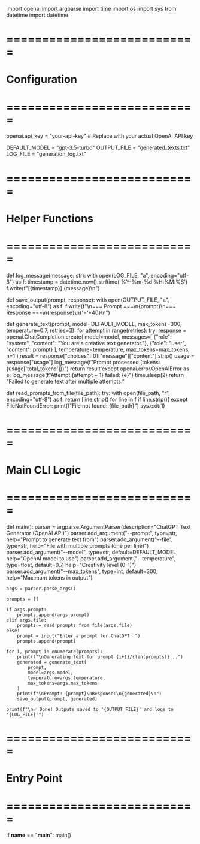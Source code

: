 import openai
import argparse
import time
import os
import sys
from datetime import datetime

# ===========================
# Configuration
# ===========================
openai.api_key = "your-api-key"  # Replace with your actual OpenAI API key

DEFAULT_MODEL = "gpt-3.5-turbo"
OUTPUT_FILE = "generated_texts.txt"
LOG_FILE = "generation_log.txt"

# ===========================
# Helper Functions
# ===========================

def log_message(message: str):
    with open(LOG_FILE, "a", encoding="utf-8") as f:
        timestamp = datetime.now().strftime('%Y-%m-%d %H:%M:%S')
        f.write(f"[{timestamp}] {message}\n")

def save_output(prompt, response):
    with open(OUTPUT_FILE, "a", encoding="utf-8") as f:
        f.write(f"\n=== Prompt ===\n{prompt}\n=== Response ===\n{response}\n{'='*40}\n")

def generate_text(prompt, model=DEFAULT_MODEL, max_tokens=300, temperature=0.7, retries=3):
    for attempt in range(retries):
        try:
            response = openai.ChatCompletion.create(
                model=model,
                messages=[
                    {"role": "system", "content": "You are a creative text generator."},
                    {"role": "user", "content": prompt}
                ],
                temperature=temperature,
                max_tokens=max_tokens,
                n=1
            )
            result = response["choices"][0]["message"]["content"].strip()
            usage = response["usage"]
            log_message(f"Prompt processed (tokens: {usage['total_tokens']})")
            return result
        except openai.error.OpenAIError as e:
            log_message(f"Attempt {attempt + 1} failed: {e}")
            time.sleep(2)
    return "Failed to generate text after multiple attempts."

def read_prompts_from_file(file_path):
    try:
        with open(file_path, "r", encoding="utf-8") as f:
            return [line.strip() for line in f if line.strip()]
    except FileNotFoundError:
        print(f"File not found: {file_path}")
        sys.exit(1)

# ===========================
# Main CLI Logic
# ===========================

def main():
    parser = argparse.ArgumentParser(description="ChatGPT Text Generator (OpenAI API)")
    parser.add_argument("--prompt", type=str, help="Prompt to generate text from")
    parser.add_argument("--file", type=str, help="File with multiple prompts (one per line)")
    parser.add_argument("--model", type=str, default=DEFAULT_MODEL, help="OpenAI model to use")
    parser.add_argument("--temperature", type=float, default=0.7, help="Creativity level (0-1)")
    parser.add_argument("--max_tokens", type=int, default=300, help="Maximum tokens in output")

    args = parser.parse_args()

    prompts = []

    if args.prompt:
        prompts.append(args.prompt)
    elif args.file:
        prompts = read_prompts_from_file(args.file)
    else:
        prompt = input("Enter a prompt for ChatGPT: ")
        prompts.append(prompt)

    for i, prompt in enumerate(prompts):
        print(f"\nGenerating text for prompt {i+1}/{len(prompts)}...")
        generated = generate_text(
            prompt,
            model=args.model,
            temperature=args.temperature,
            max_tokens=args.max_tokens
        )
        print(f"\nPrompt: {prompt}\nResponse:\n{generated}\n")
        save_output(prompt, generated)

    print(f"\n✅ Done! Outputs saved to '{OUTPUT_FILE}' and logs to '{LOG_FILE}'")

# ===========================
# Entry Point
# ===========================

if __name__ == "__main__":
    main()
